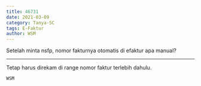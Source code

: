 ```yaml
---
title: 46731
date: 2021-03-09
category: Tanya-SC
tags: E-Faktur
author: WSM
---
```


Setelah minta nsfp, nomor fakturnya otomatis di efaktur apa manual?

---

Tetap harus direkam di range nomor faktur terlebih dahulu.

`WSM`
